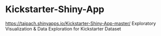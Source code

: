 # Kickstarter-Shiny-App
https://taipach.shinyapps.io/Kickstarter-Shiny-App-master/
Exploratory Visualization &amp; Data Exploration for Kickstarter Dataset
